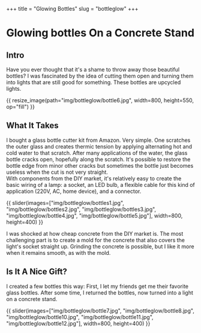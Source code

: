 +++
title = "Glowing Bottles"
slug = "bottleglow"
+++
# Glowing bottles On a Concrete Stand

## Intro
Have you ever thought that it's a shame to throw away those beautiful bottles?
I was fascinated by the idea of cutting them open and turning them into lights that are still good for something. 
These bottles are upcycled lights. 

{{ resize_image(path="img/bottleglow/bottle6.jpg", width=800, height=550, op="fill") }}

## What It Takes
I bought a glass bottle cutter kit from Amazon. Very simple. One scratches the outer glass and creates thermic tension by applying 
alternating hot and cold water to that scratch. After many applications of the water, the glass bottle cracks open, hopefully along the
scratch. It's possible to restore the bottle edge from minor other cracks but sometimes the bottle just becomes useless when the cut is
not very straight.  
With components from the DIY market, it's relatively easy to create the basic wiring of a lamp: a socket, an LED bulb, a flexible cable
for this kind of application (220V, AC, home device), and a connector.

{{ slider(images=["img/bottleglow/bottles1.jpg", "img/bottleglow/bottles2.jpg", "img/bottleglow/bottles3.jpg", "img/bottleglow/bottle4.jpg", "img/bottleglow/bottle5.jpg"], width=800, height=400) }}

I was shocked at how cheap concrete from the DIY market is. The most challenging part is to create a mold for the concrete that 
also covers the light's socket straight up. Grinding the concrete is possible, but I like it more when it remains smooth, as with the mold.

## Is It A Nice Gift?
I created a few bottles this way: First, I let my friends get me their favorite glass bottles. After some time, I returned the bottles, now turned into a light on a concrete stand.

{{ slider(images=["img/bottleglow/bottle7.jpg", "img/bottleglow/bottle8.jpg", "img/bottleglow/bottle10.jpg", "img/bottleglow/bottle11.jpg", "img/bottleglow/bottle12.jpg"], width=800, height=400) }}